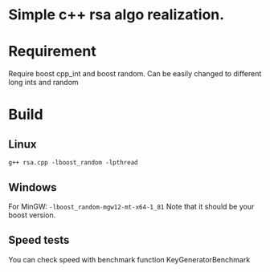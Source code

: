 # Simple c++ rsa algo realization. 
# Requirement  
Require boost cpp_int and boost random. Can be easily changed to different long ints and random
# Build
## Linux
`g++ rsa.cpp -lboost_random -lpthread`
## Windows
For MinGW: `-lboost_random-mgw12-mt-x64-1_81`
Note that it should be your boost version.
## Speed tests
You can check speed with benchmark function KeyGeneratorBenchmark